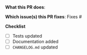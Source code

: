 <!--  Thanks for sending a pull request!  Before submitting:

1. Read our CONTRIBUTING.md guide
2. Rebase your PR if it gets out of sync with master
-->

**What this PR does**:

**Which issue(s) this PR fixes**:
Fixes #<issue number>

**Checklist**
- [ ] Tests updated
- [ ] Documentation added
- [ ] `CHANGELOG.md` updated
